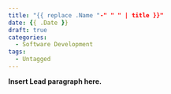 ```yaml
---
title: "{{ replace .Name "-" " " | title }}"
date: {{ .Date }}
draft: true
categories:
  - Software Development
tags:
  - Untagged
---
```


**Insert Lead paragraph here.**